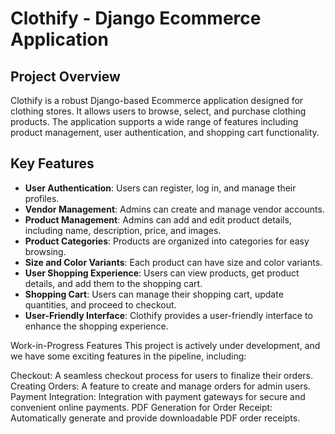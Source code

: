 # Clothify - Django Ecommerce Application

## Project Overview

Clothify is a robust Django-based Ecommerce application designed for clothing stores. It allows users to browse, select, and purchase clothing products. The application supports a wide range of features including product management, user authentication, and shopping cart functionality.

## Key Features

- **User Authentication**: Users can register, log in, and manage their profiles.
- **Vendor Management**: Admins can create and manage vendor accounts.
- **Product Management**: Admins can add and edit product details, including name, description, price, and images.
- **Product Categories**: Products are organized into categories for easy browsing.
- **Size and Color Variants**: Each product can have size and color variants.
- **User Shopping Experience**: Users can view products, get product details, and add them to the shopping cart.
- **Shopping Cart**: Users can manage their shopping cart, update quantities, and proceed to checkout.
- **User-Friendly Interface**: Clothify provides a user-friendly interface to enhance the shopping experience.


Work-in-Progress Features
This project is actively under development, and we have some exciting features in the pipeline, including:

Checkout: A seamless checkout process for users to finalize their orders.
Creating Orders: A feature to create and manage orders for admin users.
Payment Integration: Integration with payment gateways for secure and convenient online payments.
PDF Generation for Order Receipt: Automatically generate and provide downloadable PDF order receipts.
